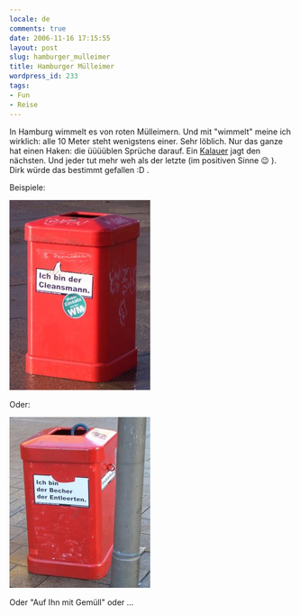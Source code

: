 ```yaml
---
locale: de
comments: true
date: 2006-11-16 17:15:55
layout: post
slug: hamburger_mulleimer
title: Hamburger Mülleimer
wordpress_id: 233
tags:
- Fun
- Reise
---
```


In Hamburg wimmelt es von roten Mülleimern. Und mit "wimmelt" meine ich
wirklich: alle 10 Meter steht wenigstens einer. Sehr löblich. Nur das ganze hat
einen Haken: die üüüüblen Sprüche darauf. Ein
[Kalauer](http://de.wikipedia.org/wiki/Kalauer) jagt den nächsten. Und jeder
tut mehr weh als der letzte (im positiven Sinne :wink: ). Dirk würde das bestimmt
gefallen :D .

Beispiele:

![](/images/2006-11-16-hamburger_mulleimer/muelleimer_1.jpg)

Oder:

![](/images/2006-11-16-hamburger_mulleimer/muelleimer_2.jpg)

Oder "Auf Ihn mit Gemüll" oder ...
